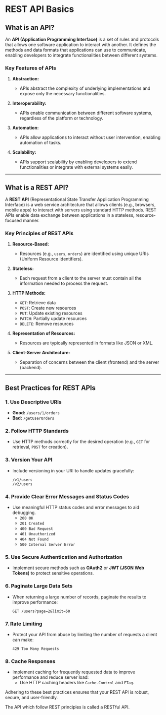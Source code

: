 # REST API Basics

## What is an API?

An **API (Application Programming Interface)** is a set of rules and protocols that allows one software application to interact with another. It defines the methods and data formats that applications can use to communicate, enabling developers to integrate functionalities between different systems.

### Key Features of APIs

1. **Abstraction:**

   - APIs abstract the complexity of underlying implementations and expose only the necessary functionalities.

2. **Interoperability:**

   - APIs enable communication between different software systems, regardless of the platform or technology.

3. **Automation:**

   - APIs allow applications to interact without user intervention, enabling automation of tasks.

4. **Scalability:**
   - APIs support scalability by enabling developers to extend functionalities or integrate with external systems easily.

---

## What is a REST API?

A **REST API** (Representational State Transfer Application Programming Interface) is a web service architecture that allows clients (e.g., browsers, mobile apps) to interact with servers using standard HTTP methods. REST APIs enable data exchange between applications in a stateless, resource-focused manner.

### Key Principles of REST APIs

1. **Resource-Based:**

   - Resources (e.g., `users`, `orders`) are identified using unique URIs (Uniform Resource Identifiers).

2. **Stateless:**

   - Each request from a client to the server must contain all the information needed to process the request.

3. **HTTP Methods:**

   - `GET`: Retrieve data
   - `POST`: Create new resources
   - `PUT`: Update existing resources
   - `PATCH`: Partially update resources
   - `DELETE`: Remove resources

4. **Representation of Resources:**

   - Resources are typically represented in formats like JSON or XML.

5. **Client-Server Architecture:**
   - Separation of concerns between the client (frontend) and the server (backend).

---

## Best Practices for REST APIs

### 1. **Use Descriptive URIs**

- **Good:** `/users/1/orders`
- **Bad:** `/getUserOrders`

### 2. **Follow HTTP Standards**

- Use HTTP methods correctly for the desired operation (e.g., `GET` for retrieval, `POST` for creation).

### 3. **Version Your API**

- Include versioning in your URI to handle updates gracefully:
  ```
  /v1/users
  /v2/users
  ```

### 4. **Provide Clear Error Messages and Status Codes**

- Use meaningful HTTP status codes and error messages to aid debugging.
  - `200 OK`
  - `201 Created`
  - `400 Bad Request`
  - `401 Unauthorized`
  - `404 Not Found`
  - `500 Internal Server Error`

### 5. **Use Secure Authentication and Authorization**

- Implement secure methods such as **OAuth2** or **JWT (JSON Web Tokens)** to protect sensitive operations.

### 6. **Paginate Large Data Sets**

- When returning a large number of records, paginate the results to improve performance:
  ```
  GET /users?page=2&limit=50
  ```

### 7. **Rate Limiting**

- Protect your API from abuse by limiting the number of requests a client can make:
  ```
  429 Too Many Requests
  ```

### 8. **Cache Responses**

- Implement caching for frequently requested data to improve performance and reduce server load:
  - Use HTTP caching headers like `Cache-Control` and `ETag`.

Adhering to these best practices ensures that your REST API is robust, secure, and user-friendly.

The API which follow REST principles is called a RESTful API.
